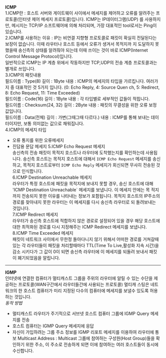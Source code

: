 **ICMP** <br>
1.ICMP란 : 호스트 서버와 게이트웨이 사이에서 메세지를 제어하고 오류를 알려주는 프로토콜(인터넷 제어 메세지 프로토콜)입니다. ICMP는 IP데이터그램(UDP)
를 사용하지만, 메시지는 TCP/IP 소프트웨어에 의해 처리되며, 가장 대표적인 tool로서는 Ping이 있습니다. <br>
2.ICMP를 사용하는 이유 : IP는 비연결 지향형 프로토콜로 패킷이 확실히 전달된다는 보장이 없습니다. 이때 라우터나 호스트 등에서 오류가 생겨서 목적지까
지 도달하지 못했을때 송신측의 상태를 알려줘야 되는데 이때 쓰이는 것이 바로 ICMP(Internet Control Message Protocol)입니다. <br>
일반적으로 ICMP는 IP 계층 위에서 작동하지만 TCP,UDP의 전송 계층 프로토콜과는 별개로 쓰입니다. <br>
3.ICMP의 패킷내용 <br>
필드이름 : Type(8) 길이 : 1Byte 내용 : ICMP의 메세지의 타입을 가르킵니다. 여러가지 중 대표적인 것 5가지 입니다. (0: Echo Reply, 4: Source Quen
ch, 5: Redirect, 8: Echo Request, 11: Time Exceeded) <br>
필드이름 : Code(16) 길이 : 1Byte 내용 : 각 타입별로 세부적인 값들이 적힙니다. <br>
필드이름 : Checksum(24, 32) 길이 : 2Byte 내용 : 패킷의 무결성을 위한 오류 보정 값입니다. <br>
필드이름 : Data(전체) 길이 : 가변(그때그때 다르다.) 내용 : ICMP를 통해 보내는 데이터이지만, 보통 의미없는 값으로 채워집니다. <br>
4.ICMP의 메세지 타입 <br>
- 오류 통지를 위한 오류메세지
- 진답용 문답 메세지
5.ICMP Echo Request 메세지 <br>
송신측의 전송 패킷이 목적지 호스트나 라우터에 도착했는지를 확인하는데 사용됩니다. 송신측 호스트는 목적지 호스트에 대해서 `ICMP Echo Request` 메세지를 
송신하고, 목적지 호스트로부터 `ICMP Echo Reply` 메세지가 회신되면 무사히 전송된 것으로 인식합니다. <br>
6.ICMP Destination Unreachable 메세지 <br>
라우터가 특정 호스트에 패킷을 목적지에 보내지 못할 경우, 송신 호스트에 대해 'ICMP Destination Unreachable` 메세지를 보냅니다. 이 메세지 안에는 목
적지까지 전송되지 못한 이유를 나타내는 정보가 포함됩니다. 목적지 호스트의 IP주소의 경로를 찾아내지 못한 라우터는 이 메세지를 다시 송신측 라우터로 되
돌려보내는 것입니다. <br>
7.ICMP Redirect 메세지 <br>
라우터가 송신측 호스트에 적합하지 않은 경로로 설정되어 있을 경우 해당 호스트에 대한 최적화된 경로를 다시 지정해주는 ICMP Redirect 메세지를 보냅니다.
8.ICMP Time Exceeded 메세지 <br>
패킷이 네트워크 사이에서 무한정 돌아다니지 않기 위해서 어떠한 경로를 거쳐갈때 있는 각 라우터들이 패킷을 처리할때마다 TTL(Time To Live,활성화 지속 
시간)을 감소 시키다가 그 값이 0이 되면 송신측 라우터에 이 메세지를 되돌려 보내서 패킷이 폐기되었음을 알립니다. <br>

-----
**IGMP** <br>
인터넷에 연결한 컴퓨터가 멀티캐스트 그룹을 주위의 라우터에 알릴 수 있는 수단을 제공하는 프로토콜(WAN구간에서 라우터들간에 사용되는 프로토콜) 멀티캐
스팅은 네트워크의 한 호스트 컴퓨터가 미리 지정된 다수의 컴퓨터에 메세지를 보낼수 있도록 허용하는 것입니다. <br>
*동작 방법* <br>
- 멀티캐스트 라우터가 주기적으로 서브넷 호스트 컴퓨터 그룹에 IGMP Query 메세지를 전송
- 호스트 컴퓨터는 IGMP Query 메세지에 응답
- 자신이 가입하려는 그룹 주소 정보를 IGMP 리포트 메세지를 이용하여 라우터에 통보
Multicast Address : Multicast 그룹에 참여하는 구성원(Host Group)들을 확인하기 위한 주소, 이 주소로 전송하게 되면 이에 참여하는 여러 호스트들이 
동시에 수신합니다.
